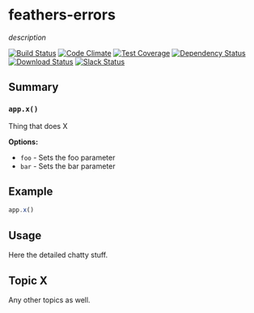 # feathers-errors
*description*

[![Build Status](https://travis-ci.org/feathersjs/feathers-errors.png?branch=master)](https://travis-ci.org/feathersjs/feathers-errors)
[![Code Climate](https://codeclimate.com/github/feathersjs/feathers-errors/badges/gpa.svg)](https://codeclimate.com/github/feathersjs/feathers-errors)
[![Test Coverage](https://codeclimate.com/github/feathersjs/feathers-errors/badges/coverage.svg)](https://codeclimate.com/github/feathersjs/feathers-errors/coverage)
[![Dependency Status](https://img.shields.io/david/feathersjs/feathers-errors.svg?style=flat-square)](https://david-dm.org/feathersjs/feathers-errors)
[![Download Status](https://img.shields.io/npm/dm/feathers-errors.svg?style=flat-square)](https://www.npmjs.com/package/feathers-errors)
[![Slack Status](http://slack.feathersjs.com/badge.svg)](http://slack.feathersjs.com)


## Summary

### `app.x()`

Thing that does X

__Options:__

- `foo` - Sets the foo parameter
- `bar` - Sets the bar parameter

## Example

```js
app.x()
```

## Usage

Here the detailed chatty stuff.

## Topic X

Any other topics as well.